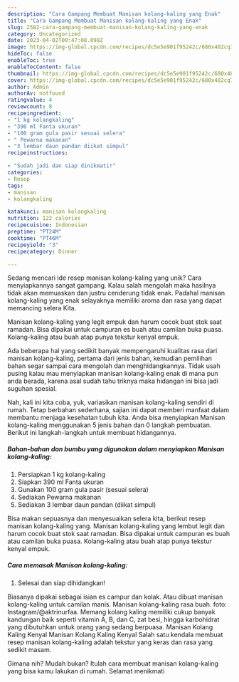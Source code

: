 ```yaml
---
description: "Cara Gampang Membuat Manisan kolang-kaling yang Enak"
title: "Cara Gampang Membuat Manisan kolang-kaling yang Enak"
slug: 2582-cara-gampang-membuat-manisan-kolang-kaling-yang-enak
category: Uncategorized
date: 2023-04-02T00:47:08.098Z
image: https://img-global.cpcdn.com/recipes/dc5e5e901f95242c/680x482cq70/manisan-kolang-kaling-foto-resep-utama.jpg
hideToc: false
enableToc: true
enableTocContent: false
thumbnail: https://img-global.cpcdn.com/recipes/dc5e5e901f95242c/680x482cq70/manisan-kolang-kaling-foto-resep-utama.jpg
cover: https://img-global.cpcdn.com/recipes/dc5e5e901f95242c/680x482cq70/manisan-kolang-kaling-foto-resep-utama.jpg
author: Admin
authorAv: notfound
ratingvalue: 4
reviewcount: 8
recipeingredient:
- "1 kg kolangkaling"
- "390 ml Fanta ukuran"
- "100 gram gula pasir sesuai selera"
- " Pewarna makanan"
- "3 lembar daun pandan diikat simpul"
recipeinstructions:

- "Sudah jadi dan siap dinikmati!"
categories:
- Resep
tags:
- manisan
- kolangkaling

katakunci: manisan kolangkaling 
nutrition: 122 calories
recipecuisine: Indonesian
preptime: "PT24M"
cooktime: "PT46M"
recipeyield: "3"
recipecategory: Dinner

---
```





Sedang mencari ide resep manisan kolang-kaling yang unik? Cara menyiapkannya sangat gampang. Kalau salah mengolah maka hasilnya tidak akan memuaskan dan justru cenderung tidak enak. Padahal manisan kolang-kaling yang enak selayaknya memiliki aroma dan rasa yang dapat memancing selera Kita.





Manisan kolang-kaling yang legit empuk dan harum cocok buat stok saat ramadan. Bisa dipakai untuk campuran es buah atau camilan buka puasa. Kolang-kaling atau buah atap punya tekstur kenyal empuk.

Ada beberapa hal yang sedikit banyak mempengaruhi kualitas rasa dari manisan kolang-kaling, pertama dari jenis bahan, kemudian pemilihan bahan segar sampai cara mengolah dan menghidangkannya. Tidak usah pusing kalau mau menyiapkan manisan kolang-kaling enak di mana pun anda berada, karena asal sudah tahu triknya maka hidangan ini bisa jadi suguhan spesial.






Nah, kali ini kita coba, yuk, variasikan manisan kolang-kaling sendiri di rumah. Tetap berbahan sederhana, sajian ini dapat memberi manfaat dalam membantu menjaga kesehatan tubuh kita. Anda bisa menyiapkan Manisan kolang-kaling menggunakan 5 jenis bahan dan 0 langkah pembuatan. Berikut ini langkah-langkah untuk membuat hidangannya.

<!--inarticleads1-->

##### Bahan-bahan dan bumbu yang digunakan dalam menyiapkan Manisan kolang-kaling:

1. Persiapkan 1 kg kolang-kaling
1. Siapkan 390 ml Fanta ukuran
1. Gunakan 100 gram gula pasir (sesuai selera)
1. Sediakan  Pewarna makanan
1. Sediakan 3 lembar daun pandan (diikat simpul)


Bisa makan sepuasnya dan menyesuaikan selera kita, berikut resep manisan kolang-kaling yang. Manisan kolang-kaling yang lembut legit dan harum cocok buat stok saat ramadan. Bisa dipakai untuk campuran es buah atau camilan buka puasa. Kolang-kaling atau buah atap punya tekstur kenyal empuk. 

<!--inarticleads2-->

##### Cara memasak Manisan kolang-kaling:


1. Selesai dan siap dihidangkan!

Biasanya dipakai sebagai isian es campur dan kolak. Atau dibuat manisan kolang-kaling untuk camilan manis. Manisan kolang-kaling rasa buah. foto: Instagram/@aktrinurfaa. Memang kolang kaling memiliki cukup banyak kandungan baik seperti vitamin A, B, dan C, zat besi, hingga karbohidrat yang dibutuhkan untuk orang yang sedang berpuasa. Manisan Kolang Kaling Kenyal Manisan Kolang Kaling Kenyal Salah satu kendala membuat resep manisan kolang-kaling adalah tekstur yang keras dan rasa yang sedikit masam. 

Gimana nih? Mudah bukan? Itulah cara membuat manisan kolang-kaling yang bisa kamu lakukan di rumah. Selamat menikmati
